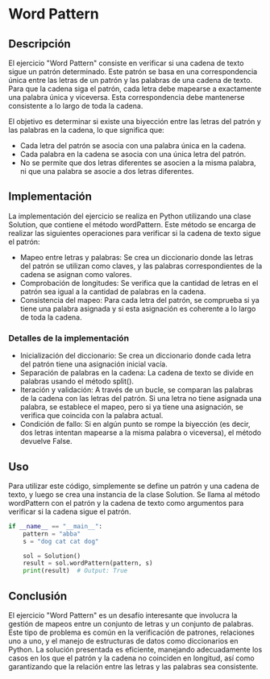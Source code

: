 # Word Pattern

## Descripción

El ejercicio "Word Pattern" consiste en verificar si una cadena de texto sigue un patrón determinado. Este patrón se basa en una correspondencia única entre las letras de un patrón y las palabras de una cadena de texto. Para que la cadena siga el patrón, cada letra debe mapearse a exactamente una palabra única y viceversa. Esta correspondencia debe mantenerse consistente a lo largo de toda la cadena.

El objetivo es determinar si existe una biyección entre las letras del patrón y las palabras en la cadena, lo que significa que:

* Cada letra del patrón se asocia con una palabra única en la cadena.
* Cada palabra en la cadena se asocia con una única letra del patrón.
* No se permite que dos letras diferentes se asocien a la misma palabra, ni que una palabra se asocie a dos letras diferentes.

## Implementación

La implementación del ejercicio se realiza en Python utilizando una clase Solution, que contiene el método wordPattern. Este método se encarga de realizar las siguientes operaciones para verificar si la cadena de texto sigue el patrón:

* Mapeo entre letras y palabras: Se crea un diccionario donde las letras del patrón se utilizan como claves, y las palabras correspondientes de la cadena se asignan como valores.
* Comprobación de longitudes: Se verifica que la cantidad de letras en el patrón sea igual a la cantidad de palabras en la cadena.
* Consistencia del mapeo: Para cada letra del patrón, se comprueba si ya tiene una palabra asignada y si esta asignación es coherente a lo largo de toda la cadena.

### Detalles de la implementación

* Inicialización del diccionario: Se crea un diccionario donde cada letra del patrón tiene una asignación inicial vacía.
* Separación de palabras en la cadena: La cadena de texto se divide en palabras usando el método split().
* Iteración y validación: A través de un bucle, se comparan las palabras de la cadena con las letras del patrón. Si una letra no tiene asignada una palabra, se establece el mapeo, pero si ya tiene una asignación, se verifica que coincida con la palabra actual.
* Condición de fallo: Si en algún punto se rompe la biyección (es decir, dos letras intentan mapearse a la misma palabra o viceversa), el método devuelve False.

## Uso

Para utilizar este código, simplemente se define un patrón y una cadena de texto, y luego se crea una instancia de la clase Solution. Se llama al método wordPattern con el patrón y la cadena de texto como argumentos para verificar si la cadena sigue el patrón.

```python
if __name__ == "__main__":
    pattern = "abba"
    s = "dog cat cat dog"

    sol = Solution()
    result = sol.wordPattern(pattern, s)
    print(result)  # Output: True
```

## Conclusión

El ejercicio "Word Pattern" es un desafío interesante que involucra la gestión de mapeos entre un conjunto de letras y un conjunto de palabras. Este tipo de problema es común en la verificación de patrones, relaciones uno a uno, y el manejo de estructuras de datos como diccionarios en Python. La solución presentada es eficiente, manejando adecuadamente los casos en los que el patrón y la cadena no coinciden en longitud, así como garantizando que la relación entre las letras y las palabras sea consistente.
